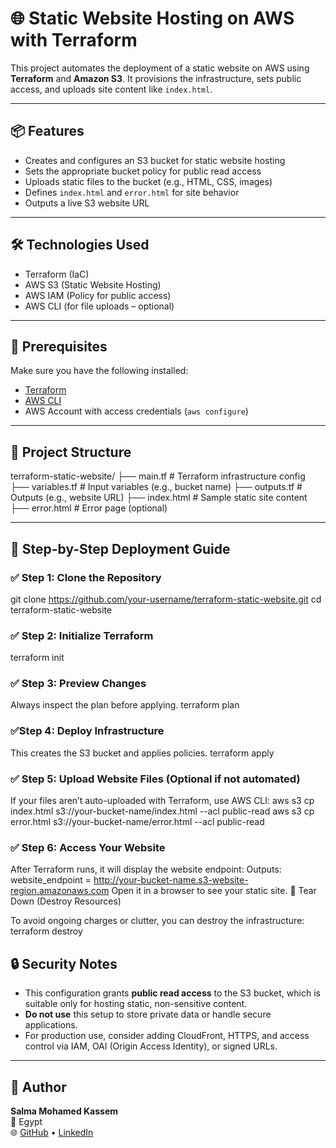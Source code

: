 # 🌐 Static Website Hosting on AWS with Terraform

This project automates the deployment of a static website on AWS using **Terraform** and **Amazon S3**. It provisions the infrastructure, sets public access, and uploads site content like `index.html`.

---

## 📦 Features

- Creates and configures an S3 bucket for static website hosting
- Sets the appropriate bucket policy for public read access
- Uploads static files to the bucket (e.g., HTML, CSS, images)
- Defines `index.html` and `error.html` for site behavior
- Outputs a live S3 website URL

---

## 🛠️ Technologies Used

- Terraform (IaC)
- AWS S3 (Static Website Hosting)
- AWS IAM (Policy for public access)
- AWS CLI (for file uploads – optional)

---

## 🧰 Prerequisites

Make sure you have the following installed:

- [Terraform](https://developer.hashicorp.com/terraform/downloads)
- [AWS CLI](https://docs.aws.amazon.com/cli/latest/userguide/install-cliv2.html)
- AWS Account with access credentials (`aws configure`)

---

## 📁 Project Structure
terraform-static-website/
├── main.tf # Terraform infrastructure config
├── variables.tf # Input variables (e.g., bucket name)
├── outputs.tf # Outputs (e.g., website URL)
├── index.html # Sample static site content
├── error.html # Error page (optional)


---

## 🚀 Step-by-Step Deployment Guide

### ✅ Step 1: Clone the Repository
git clone https://github.com/your-username/terraform-static-website.git
cd terraform-static-website
### ✅ Step 2: Initialize Terraform
terraform init
### ✅ Step 3: Preview Changes
Always inspect the plan before applying.
terraform plan
### ✅Step 4: Deploy Infrastructure
This creates the S3 bucket and applies policies.
terraform apply

### ✅  Step 5: Upload Website Files (Optional if not automated)

If your files aren’t auto-uploaded with Terraform, use AWS CLI:
aws s3 cp index.html s3://your-bucket-name/index.html --acl public-read
aws s3 cp error.html s3://your-bucket-name/error.html --acl public-read
### ✅ Step 6: Access Your Website
After Terraform runs, it will display the website endpoint:
Outputs:
website_endpoint = http://your-bucket-name.s3-website-region.amazonaws.com
Open it in a browser to see your static site.
🧹 Tear Down (Destroy Resources)

To avoid ongoing charges or clutter, you can destroy the infrastructure:
terraform destroy

## 🔒 Security Notes

- This configuration grants **public read access** to the S3 bucket, which is suitable only for hosting static, non-sensitive content.
- **Do not use** this setup to store private data or handle secure applications.
- For production use, consider adding CloudFront, HTTPS, and access control via IAM, OAI (Origin Access Identity), or signed URLs.

---

## 👤 Author

**Salma Mohamed Kassem**  
📍 Egypt  
🌐 [GitHub](https://github.com/Salma22C) • [LinkedIn](https://linkedin.com/in/salma-mohamed-kassem)
